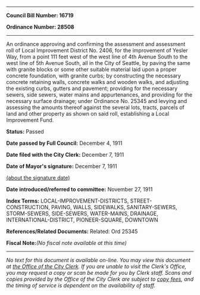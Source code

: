 

********

**Council Bill Number: 16719**
   
**Ordinance Number: 28508**
********

 An ordinance approving and confirming the assessment and assessment roll of Local Improvement District No. 2406, for the improvement of Yesler Way, from a point 111 feet west of the west line of 4th Avenue South to the west line of 5th Avenue South, all in the City of Seattle, by paving the same with granite blocks or some other suitable material laid upon a proper concrete foundation, with granite curbs; by constructing the necessary concrete retaining walls, concrete walks and wooden walks, and adjusting the existing curbs, gutters and pavement; providing for the necessary sewers, side sewers, water mains and appurtenances, and providing for the necessary surface drainage; under Ordinance No. 25345 and levying and assessing the amounts thereof against the several lots, tracts, parcels of land and other property as shown on said roll, establishing a Local Improvement Fund.

**Status:** Passed
   
**Date passed by Full Council:** December 4, 1911
   
**Date filed with the City Clerk:** December 7, 1911
   
**Date of Mayor's signature:** December 7, 1911
   
[(about the signature date)](/~public/approvaldate.htm)
   
   
   
**Date introduced/referred to committee:** November 27, 1911
   
   
**Index Terms:** LOCAL-IMPROVEMENT-DISTRICTS, STREET-CONSTRUCTION, PAVING, WALLS, SIDEWALKS, SANITARY-SEWERS, STORM-SEWERS, SIDE-SEWERS, WATER-MAINS, DRAINAGE, INTERNATIONAL-DISTRICT, PIONEER-SQUARE, DOWNTOWN

**References/Related Documents:** Related: Ord 25345

**Fiscal Note:**_(No fiscal note available at this time)_
********

_No text for this document is available on-line. You may view this document at [the Office of the City Clerk](http://www.seattle.gov/leg/clerk/contactUs.htm). If you are unable to visit the Clerk's Office, you may request a copy or scan be made for you by Clerk staff. Scans and copies provided by the Office of the City Clerk are subject to [copy fees](http://clerk.seattle.gov/~public/clerkfees.htm), and the timing of service is dependent on the availability of staff._

